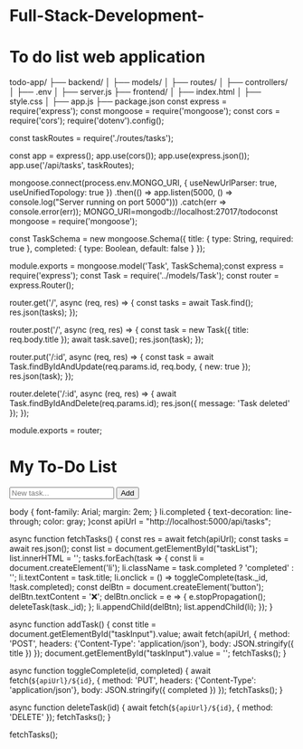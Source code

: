 # Full-Stack-Development-
# To do list web application 
todo-app/
├── backend/
│   ├── models/
│   ├── routes/
│   ├── controllers/
│   ├── .env
│   ├── server.js
├── frontend/
│   ├── index.html
│   ├── style.css
│   ├── app.js
├── package.json
const express = require('express');
const mongoose = require('mongoose');
const cors = require('cors');
require('dotenv').config();

const taskRoutes = require('./routes/tasks');

const app = express();
app.use(cors());
app.use(express.json());
app.use('/api/tasks', taskRoutes);

mongoose.connect(process.env.MONGO_URI, {
  useNewUrlParser: true,
  useUnifiedTopology: true
})
.then(() => app.listen(5000, () => console.log("Server running on port 5000")))
.catch(err => console.error(err));
MONGO_URI=mongodb://localhost:27017/todoconst mongoose = require('mongoose');

const TaskSchema = new mongoose.Schema({
  title: { type: String, required: true },
  completed: { type: Boolean, default: false }
});

module.exports = mongoose.model('Task', TaskSchema);const express = require('express');
const Task = require('../models/Task');
const router = express.Router();

router.get('/', async (req, res) => {
  const tasks = await Task.find();
  res.json(tasks);
});

router.post('/', async (req, res) => {
  const task = new Task({ title: req.body.title });
  await task.save();
  res.json(task);
});

router.put('/:id', async (req, res) => {
  const task = await Task.findByIdAndUpdate(req.params.id, req.body, { new: true });
  res.json(task);
});

router.delete('/:id', async (req, res) => {
  await Task.findByIdAndDelete(req.params.id);
  res.json({ message: 'Task deleted' });
});

module.exports = router;

<!DOCTYPE html>
<html>
<head>
  <title>To-Do List</title>
  <link rel="stylesheet" href="style.css" />
</head>
<body>
  <h1>My To-Do List</h1>
  <input type="text" id="taskInput" placeholder="New task..." />
  <button onclick="addTask()">Add</button>
  <ul id="taskList"></ul>
  <script src="app.js"></script>
</body>
</html>body {
  font-family: Arial;
  margin: 2em;
}
li.completed {
  text-decoration: line-through;
  color: gray;
}const apiUrl = "http://localhost:5000/api/tasks";

async function fetchTasks() {
  const res = await fetch(apiUrl);
  const tasks = await res.json();
  const list = document.getElementById("taskList");
  list.innerHTML = '';
  tasks.forEach(task => {
    const li = document.createElement('li');
    li.className = task.completed ? 'completed' : '';
    li.textContent = task.title;
    li.onclick = () => toggleComplete(task._id, !task.completed);
    const delBtn = document.createElement('button');
    delBtn.textContent = '❌';
    delBtn.onclick = e => {
      e.stopPropagation();
      deleteTask(task._id);
    };
    li.appendChild(delBtn);
    list.appendChild(li);
  });
}

async function addTask() {
  const title = document.getElementById("taskInput").value;
  await fetch(apiUrl, {
    method: 'POST',
    headers: {'Content-Type': 'application/json'},
    body: JSON.stringify({ title })
  });
  document.getElementById("taskInput").value = '';
  fetchTasks();
}

async function toggleComplete(id, completed) {
  await fetch(`${apiUrl}/${id}`, {
    method: 'PUT',
    headers: {'Content-Type': 'application/json'},
    body: JSON.stringify({ completed })
  });
  fetchTasks();
}

async function deleteTask(id) {
  await fetch(`${apiUrl}/${id}`, { method: 'DELETE' });
  fetchTasks();
}

fetchTasks();

